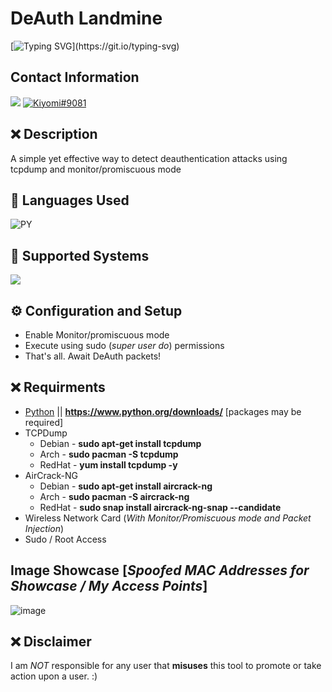 # DeAuth Landmine
[![Typing SVG](https://readme-typing-svg.herokuapp.com?font=Inconsolata&duration=3000&color=D404F7&vCenter=true&height=25&lines=Have+questions%3F;Feel+free+to+DM+me+on+Discord!)](https://git.io/typing-svg)

## Contact Information 
<a href="mailto:chevybot123@gmail.com"><img src="https://img.shields.io/badge/Gmail-D14836?style=for-the-badge&logo=gmail&logoColor=white"></a>
<a href="https://discordapp.com/users/359794704847601674"><img src="https://img.shields.io/badge/Discord-7289DA?style=for-the-badge&logo=discord&logoColor=white" alt="Kiyomi#9081" ></a>

## ❌ Description
A simple yet effective way to detect deauthentication attacks using tcpdump and monitor/promiscuous mode 

## 🔨 Languages Used
![PY](https://custom-icon-badges.herokuapp.com/badge/Python-black.svg?logo=python&logoColor=blue)

## 🔨 Supported Systems
<img src="https://img.shields.io/badge/linux-black?style=flat-square&logo=linux"/>



## ⚙️ Configuration and Setup
  - Enable Monitor/promiscuous mode
  - Execute using sudo (*super user do*) permissions
  - That's all. Await DeAuth packets!
  
  
  
## ❌ Requirments
- [Python](https://www.python.org/downloads/) || **https://www.python.org/downloads/** [packages may be required]
- TCPDump
  - Debian - **sudo apt-get install tcpdump**
  - Arch - **sudo pacman -S tcpdump** 
  - RedHat - **yum install tcpdump -y**
- AirCrack-NG
  - Debian - **sudo apt-get install aircrack-ng**
  - Arch - **sudo pacman -S aircrack-ng**
  - RedHat - **sudo snap install aircrack-ng-snap --candidate**
- Wireless Network Card (*With Monitor/Promiscuous mode and Packet Injection*)
- Sudo / Root Access


## Image Showcase [*Spoofed MAC Addresses for Showcase / My Access Points*]
![image](https://user-images.githubusercontent.com/54733885/186043703-e6aa781a-f1dd-4bc3-ab83-a0f2aa5d74a1.png)

## ❌ Disclaimer
I am *NOT* responsible for any user that **misuses** this tool to promote or take action upon a user. :)
